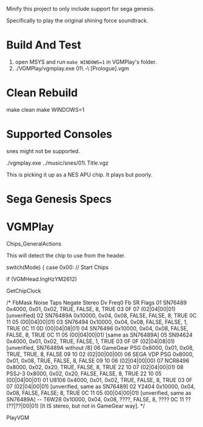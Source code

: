 Minify this project to only include support for sega genesis.

Specifically to play the original shining force soundtrack.





# Build And Test

1. open MSYS and run `make WINDOWS=1` in VGMPlay's folder.
2. ./VGMPlay/vgmplay.exe 01\ -\ \[Prologue\].vgm 

# Clean Rebuild
make clean
make WINDOWS=1


# Supported Consoles
snes might not be supported.

./vgmplay.exe ../music/snes/01\ Title.vgz

This is picking it up as a NES APU chip. It plays but poorly.

# Sega Genesis Specs



# VGMPlay

Chips_GeneralActions

This will detect the chip to use from the header.

	
switch(Mode)
{
case 0x00:	// Start Chips


if (VGMHead.lngHzYM2612)



GetChipClock

/*
                        FbMask  Noise Taps  Negate Stereo Dv Freq0		Fb	SR	Flags
    01 SN76489		 0x4000, 0x01, 0x02, TRUE,  FALSE, 8, TRUE		03	0F	07 (02|04|00|01) [unverified]
    02 SN76489A		0x10000, 0x04, 0x08, FALSE, FALSE, 8, TRUE		0C	11	05 (00|04|00|01)
    03 SN76494		0x10000, 0x04, 0x08, FALSE, FALSE, 1, TRUE		0C	11	0D (00|04|08|01)
    04 SN76496		0x10000, 0x04, 0x08, FALSE, FALSE, 8, TRUE		0C	11	05 (00|04|00|01) [same as SN76489A]
    05 SN94624		 0x4000, 0x01, 0x02, TRUE,  FALSE, 1, TRUE		03	0F	0F (02|04|08|01) [unverified, SN76489A without /8]
    06 GameGear PSG	 0x8000, 0x01, 0x08, TRUE,  TRUE,  8, FALSE		09	10	02 (02|00|00|00)
    06 SEGA VDP PSG	 0x8000, 0x01, 0x08, TRUE,  FALSE, 8, FALSE		09	10	06 (02|04|00|00)
    07 NCR8496		 0x8000, 0x02, 0x20, TRUE,  FALSE, 8, TRUE		22	10	07 (02|04|00|01)
    08 PSSJ-3		 0x8000, 0x02, 0x20, FALSE, FALSE, 8, TRUE		22	10	05 (00|04|00|01)
    01 U8106		 0x4000, 0x01, 0x02, TRUE,  FALSE, 8, TRUE		03	0F	07 (02|04|00|01) [unverified, same as SN76489]
    02 Y2404		0x10000, 0x04, 0x08, FALSE, FALSE; 8, TRUE		0C	11	05 (00|04|00|01) [unverified, same as SN76489A]
    -- T6W28		0x10000, 0x04, 0x08, ????,  FALSE, 8, ????		0C	11	?? (??|??|00|01) [It IS stereo, but not in GameGear way].
*/

PlayVGM


